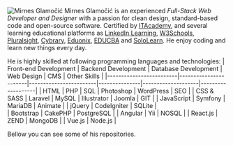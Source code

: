 ![Mirnes Glamočić](https://scontent.frix7-1.fna.fbcdn.net/v/t1.6435-9/p180x540/32395244_1337279966416045_4952741236734689280_n.jpg?_nc_cat=102&ccb=1-5&_nc_sid=e3f864&_nc_ohc=Samzx_K-CQsAX9ZoOIP&_nc_ht=scontent.frix7-1.fna&oh=00_AT8fni8GoCiRneYh5WE1-Pw-RPdgHBCuVoDmapi93WCWbg&oe=61FBCBE9)
Mirnes Glamočić is an experienced *Full-Stack Web Developer and Designer* with a passion for clean design, standard-based code and open-source software. Certified by [ITAcademy](https://www.link-group.eu/portfolio/itacademy), and several learning educational platforms as [LinkedIn Learning](https://www.linkedin.com/learning), [W3Schools](https://www.w3schools.com/), [Pluralsight](https://www.pluralsight.com/), [Cybrary](https://www.cybrary.it/), [Eduonix](https://www.eduonix.com/), [EDUCBA](https://www.educba.com/) and [SoloLearn](https://www.sololearn.com/).
He enjoy coding and learn new things every day. 

He is highly skilled at following programming languages and technologies:
|  Front-end Development  |  Backend Development  |  Database Development  |  Web Design   |  CMS               | Other Skills      |
|-------------------------|-----------------------|------------------------|---------------|--------------------|-------------------|
|  HTML                   |  PHP                  |  SQL                   |  Photoshop    |  WordPress         |     SEO           |
|  CSS & SASS             |  Laravel              |  MySQL                 |  Illustrator  |  Joomla            |     GIT           |
|  JavaScript             |  Symfony              |  MariaDB               |  Animate      |
|  jQuery                 |  CodeIgniter          |  SQLite                |     
|  Bootstrap              |  CakePHP              |  PostgreSQL            |
|  Angular                |  Yii                  |  NOSQL                 |
|  React.js               |  ZEND                 |  MongoDB               |
|  Vue.js                 |  Node.js              |

Bellow you can see some of his repositories.
